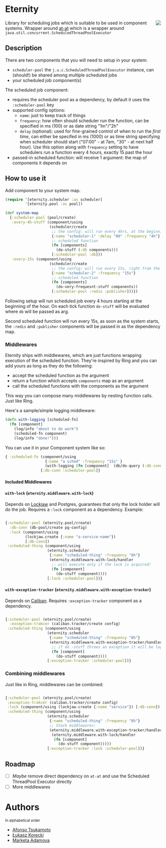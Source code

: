 # Eternity

<img src="https://i.annihil.us/u/prod/marvel//universe3zx/images/c/c5/Eternitystand.jpg" align=right heigth="250px" >


Library for scheduling jobs which is suitable to be used in component systems. Wrapper around [at-at](https://github.com/overtone/at-at) which is a wrapper around `java.util.concurrent.ScheduledThreadPoolExecutor`

## Description

There are two components that you will need to setup in your system:

- `scheduler-pool` the `j.u.c.ScheduledThreadPoolExecutor` instance, can (should!) be shared among multiple scheduled jobs
- your scheduled job component(s)

The scheduled job component:
  - requires the scheduler pool as a dependency, by default it uses the `:scheduler-pool` key
  - supported config options:
     - `name`: just to keep track of things
     - `frequency`: how often should scheduler run the function, can be specified in ms (100) or as date string "1m"/"2h"
     - `delay` (optional): used for fine-grained control of when to run the *first time*, can either be specifed in ms (1000) or as time string specifying when scheduler should start
       ("07:00" - at 7am, "30" - at next half hour). Use this option along with `frequency` setting to have schedulers run a function every 4 hours, exactly 15 past the hour
  - passed-in scheduled function: will receive 1 argument: the map of components it depends on

## How to use it

Add component to your system map.

```clojure
(require '[eternity.scheduler :as scheduler]
         '[eternity.pool :as pool])

(def system-map
  {:scheduler-pool (pool/create)
   :every-4h-stuff (component/using
                    (scheduler/create
                     ;; the config: will run every 4hrs, at the beginning of the hour
                     {:name "scheduler-1" :delay "00" :frequency "4h"}
                     ;; scheduled function
                     (fn [components]
                       (do-stuff (:db components)))
                     [:scheduler-pool :db]))
   :every-15s (component/using
                    (scheduler/create
                     ;; the config: will run every 15s, right from the start
                     {:name "scheduler-2" :frequency "15s"}
                     ;; scheduled function
                     (fn [components]
                       (do-very-frequesnt-stuff components))
                     [:scheduler-pool :redis :publisher]))})
```

Following setup will run scheduled job every 4 hours starting at the beginning of the hour.
 On each tick function `do-stuff` will be evaluated where `db` will be passed as arg.

Second scheduled function will run every 15s, as soon as the system starts, the `:redis` and `:publisher` components will be passed in as the dependency map.

### Middlewares

Eternity ships with middlewares, which are just functions wrapping execution of the scheduled function. They're inspired by Ring and you can add yours as long as they do the following:

- accept the scheduled function as the argument
- return a function which accepts  `components` map as an argument
- call the scheduled functions with the components as the argument

This way you can compose many middlewares by nesting function calls. Just like Ring.

Here's a sample/simple logging middleware:

```clojure
(defn with-logging [scheduled-fn]
  (fn [component]
    (log/info "about to do work")
    (scheduled-fn component)
    (log/info "done!")))
```

You can use it in your Component system like so:

```clojure
{ :scheduled-fn (component/using
                  {:name "a sched" :frequency "15s" }
                  (with-logging (fn [component]  (db/do-query (:db-conn component)))))
                [:db-conn :scheduler-pool]}

```

#### Included Middlewares

#### `with-lock` (`eternity.middleware.with-lock`)

Depends on [Lockjaw](https://github.com/nomnom-insights/nomnom.lockjaw) and Postgres, guarantees that only the lock holder will do the job. Requires a `:lock` component as a dependency.
Example:

```clojure

{:scheduler-pool (eternity.pool/create)
  :db-conn (db-pool/create pg-config)
  :lock (component/using
         (lockjaw.create {:name "a-service-name"})
         [:db-conn])
 :scheduled-thing (component/using
                   (eternity.scheduler
                    {:name "scheduled-thing" :frequency "8h"}
                    (eternity.middleware.with-lock/handler
                     ;; will execute only if the lock is acquired!
                     (fn [component]
                       (do-stuff component))))
                   [:lock :scheduler-pool])}


```

#### `with-exception-tracker` (`eternity.middleware.with-exception-tracker`)

Depends on [Caliban](https://github.com/nomnom-insights/nomnom.caliban). Requires `:exception-tracker` component as a dependency.


```clojure

{:scheduler-pool (eternity.pool/create)
  :exception-trakcer (caliban.tracker/create config)
 :scheduled-thing (component/using
                   (eternity.scheduler
                    {:name "scheduled-thing" :frequency "8h"}
                    (eternity.middleware.with-exception-tracker/handler
                     ;; if do -stuff throws an exception it will be logged and reported
                     (fn [component]
                       (do-stuff component))))
                   [:exception-tracker :scheduler-pool])}


```


### Combining middlewares

Just like in Ring, middlewares can be combined:

```clojure

{:scheduler-pool (eternity.pool/create)
 :exception-trakcer (caliban.tracker/create config)
 :lock (component/using (lockjaw.create {:name "service"}) [:db-conn])
 :scheduled-thing (component/using
                   (eternity.scheduler
                    {:name "scheduled-thing" :frequency "8h"}
                    ;; Stack middlewares:
                    (eternity.middleware.with-exception-tracker/handler
                     (eternity.middleware.with-lock/handler
                      (fn [component]
                        (do-stuff component)))))
                   [:exception-tracker :lock :scheduler-pool])}


```


## Roadmap


- [ ] *Maybe* remove direct dependency on `at-at` and use the Scheduled ThreadPool Executor directly
- [ ] More middlewares

# Authors

<sup>In alphabetical order</sup>

- [Afonso Tsukamoto](https://github.com/AfonsoTsukamoto)
- [Łukasz Korecki](https://github.com/lukaszkorecki)
- [Marketa Adamova](https://github.com/MarketaAdamova)
